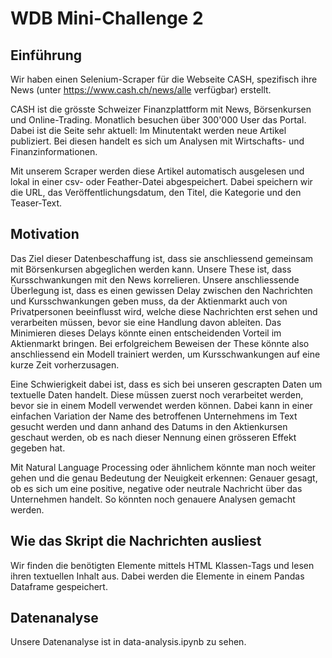 # WDB Mini-Challenge 2

## Einführung

Wir haben einen Selenium-Scraper für die Webseite CASH, spezifisch ihre News (unter https://www.cash.ch/news/alle verfügbar) erstellt. 

CASH ist die grösste Schweizer Finanzplattform mit News, Börsenkursen und Online-Trading. Monatlich besuchen über 300'000 User das Portal. Dabei ist die Seite sehr aktuell: Im Minutentakt werden neue Artikel publiziert. Bei diesen handelt es sich um Analysen mit Wirtschafts- und Finanzinformationen. 

Mit unserem Scraper werden diese Artikel automatisch ausgelesen und lokal in einer csv- oder Feather-Datei abgespeichert. Dabei speichern wir die URL, das Veröffentlichungsdatum, den Titel, die Kategorie und den Teaser-Text.

## Motivation

Das Ziel dieser Datenbeschaffung ist, dass sie anschliessend gemeinsam mit Börsenkursen abgeglichen werden kann. Unsere These ist, dass Kursschwankungen mit den News korrelieren. Unsere anschliessende Überlegung ist, dass es einen gewissen Delay zwischen den Nachrichten und Kursschwankungen geben muss, da der Aktienmarkt auch von Privatpersonen beeinflusst wird, welche diese Nachrichten erst sehen und verarbeiten müssen, bevor sie eine Handlung davon ableiten. Das Minimieren dieses Delays könnte einen entscheidenden Vorteil im Aktienmarkt bringen. Bei erfolgreichem Beweisen der These könnte also anschliessend ein Modell trainiert werden, um Kursschwankungen auf eine kurze Zeit vorherzusagen.

Eine Schwierigkeit dabei ist, dass es sich bei unseren gescrapten Daten um textuelle Daten handelt. Diese müssen zuerst noch verarbeitet werden, bevor sie in einem Modell verwendet werden können. Dabei kann in einer einfachen Variation der Name des betroffenen Unternehmens im Text gesucht werden und dann anhand des Datums in den Aktienkursen geschaut werden, ob es nach dieser Nennung einen grösseren Effekt gegeben hat. 

Mit Natural Language Processing oder ähnlichem könnte man noch weiter gehen und die genau Bedeutung der Neuigkeit erkennen: Genauer gesagt, ob es sich um eine positive, negative oder neutrale Nachricht über das Unternehmen handelt. So könnten noch genauere Analysen gemacht werden. 

## Wie das Skript die Nachrichten ausliest
Wir finden die benötigten Elemente mittels HTML Klassen-Tags und lesen ihren textuellen Inhalt aus. Dabei werden die Elemente in einem Pandas Dataframe gespeichert. 

## Datenanalyse
Unsere Datenanalyse ist in data-analysis.ipynb zu sehen.
